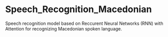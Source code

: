 # Speech_Recognition_Macedonian

Speech recognition model based on Reccurent Neural Networks (RNN) with Attention for recognizing Macedonian spoken language.
